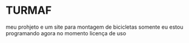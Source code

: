 # TURMAF

meu prohjeto e um site para montagem de bicicletas 
somente eu estou programando agora no momento 
licença de uso 
